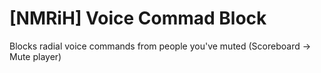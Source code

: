 # [NMRiH] Voice Commad Block

Blocks radial voice commands from people you've muted (Scoreboard -> Mute player)
